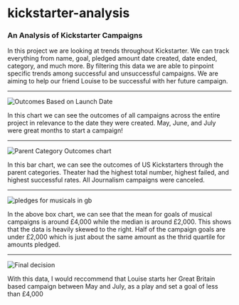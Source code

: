 # kickstarter-analysis
### An Analysis of Kickstarter Campaigns
In this project we are looking at trends throughout Kickstarter. We can track everything from name, goal, pledged amount
date created, date ended, category, and much more. By filtering this data we are able to pinpoint specific trends among
successful and unsuccessful campaigns. We are aiming to help our friend Louise to be successful with her future campaign.

---

![Outcomes Based on Launch Date](https://user-images.githubusercontent.com/19378130/170152161-fdd0f6b1-59b0-4e63-b66a-90bc613a4c57.png)

In this chart we can see the outcomes of all campaigns across the entire project in relevance to the date they were created.
May, June, and July were great months to start a campaign!

---

![Parent Category Outcomes chart](https://user-images.githubusercontent.com/19378130/170152700-0129c69b-47ba-4bb6-afef-42513d48efb1.png)

In this bar chart, we can see the outcomes of US Kickstarters through the parent categories. 
Theater had the highest total number, highest failed, and highest successful rates.
All Journalism campaigns were canceled.

---

![pledges for musicals in gb](https://user-images.githubusercontent.com/19378130/170153789-379ef055-3dec-4300-a6b7-5d9da4c8bd24.png)

 In the above box chart, we can see that the mean for goals of musical campaigns is around £4,000 while the median is around £2,000. This
 shows that the data is heavily skewed to the right. Half of the campaign goals are under £2,000 which is just about the same amount as
 the thrid quartile for amounts pledged.
 
 ---
 
 
 ![Final decision](https://user-images.githubusercontent.com/19378130/170174941-c8d9ef29-ca95-40cb-ae81-a08cc845c62b.png)

 With this data, I would reccommend that Louise starts her Great Britain based campaign between May and July, as a play and set a goal of less than £4,000

